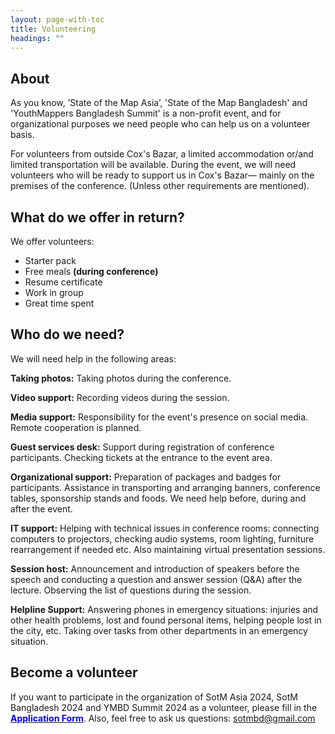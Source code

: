 ```yaml
---
layout: page-with-toc
title: Volunteering
headings: ""
---
```


## About

As you know, ’State of the Map Asia’, 'State of the Map Bangladesh' and 'YouthMappers Bangladesh Summit' is a non-profit event, and for organizational purposes we need people who can help us on a volunteer basis.<br>

For volunteers from outside Cox's Bazar, a limited accommodation or/and limited transportation will be available. During the event, we will need volunteers who will be ready to support us in Cox's Bazar— mainly on the premises of the conference. (Unless other requirements are mentioned).

## What do we offer in return?
We offer volunteers:
* Starter pack
* Free meals **(during conference)**
* Resume certificate
* Work in group
* Great time spent

## Who do we need?
We will need help in the following areas:

**Taking photos:** Taking photos during the conference.

**Video support:** Recording videos during the session.

**Media support:** Responsibility for the event's presence on social media. Remote cooperation is planned.

**Guest services desk:** Support during registration of conference participants. Checking tickets at the entrance to the event area.

**Organizational support:** Preparation of packages and badges for participants. Assistance in transporting and arranging banners, conference tables, sponsorship stands and foods. We need help before, during and after the event.


**IT support:** Helping with technical issues in conference rooms: connecting computers to projectors, checking audio systems, room lighting, furniture rearrangement if needed etc. Also maintaining virtual presentation sessions.


**Session host:** Announcement and introduction of speakers before the speech and conducting a question and answer session (Q&A) after the lecture. Observing the list of questions during the session.


**Helpline Support:** Answering phones in emergency situations: injuries and other health problems, lost and found personal items, helping people lost in the city, etc. Taking over tasks from other departments in an emergency situation.


## Become a volunteer
If you want to participate in the organization of SotM Asia 2024, SotM Bangladesh 2024 and YMBD Summit 2024 as a volunteer, please fill in the [<span style = "color:blue">**Application Form**</span>](https://docs.google.com/forms/d/e/1FAIpQLSfCdvoO_W3ymZmeuPCA70XyKBZPcxuSZ2vZuWC_mCGCpgSpvg/viewform). Also, feel free to ask us questions: sotmbd@gmail.com
